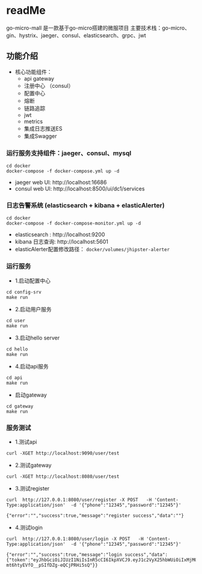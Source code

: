 # readMe
go-micro-mall 是一款基于go-micro搭建的微服项目
主要技术栈：go-micro、gin、hystrix、jaeger、consul、elasticsearch、grpc、jwt

## 功能介绍
- 核心功能组件：
    - api gateway
    - 注册中心 （consul）
    - 配置中心
    - 熔断
    - 链路追踪
    - jwt
    - metrics
    - 集成日志推送ES
    - 集成Swagger


### 运行服务支持组件：jaeger、consul、mysql
```
cd docker
docker-compose -f docker-compose.yml up -d
```
- jaeger web Ul: http://localhost:16686
- consul web Ul: http://localhost:8500/ui/dc1/services

### 日志告警系统 (elasticsearch + kibana + elasticAlerter)
```
cd docker
docker-compose -f docker-compose-monitor.yml up -d
```
- elasticsearch : http://localhost:9200
- kibana 日志查询: http://localhost:5601
- elasticAlerter配置修改路径： `docker/volumes/jhipster-alerter`

### 运行服务
- 1.启动配置中心
```
cd config-srv
make run
```
- 2.启动用户服务
```
cd user
make run
```
- 3.启动hello server
```
cd hello
make run
```
- 4.启动api服务
```
cd api
make run
```
- 启动gateway
```
cd gateway
make run
```

### 服务测试
-  1.测试api
```
curl -XGET http://localhost:9090/user/test
```
- 2.测试gateway
```
curl -XGET http://localhost:8080/user/test
```
-  3.测试register
```
curl  http://127.0.0.1:8080/user/register -X POST   -H 'Content-Type:application/json'  -d '{"phone":"12345","password":"12345"}'
```
```
{"error":"","success":true,"message":"register success","data":""}
```

- 4.测试login
```
curl  http://127.0.0.1:8080/user/login -X POST   -H 'Content-Type:application/json'  -d '{"phone":"12345","password":"12345"}'
```
```
{"error":"","success":true,"message":"login success","data":{"token":"eyJhbGciOiJIUzI1NiIsInR5cCI6IkpXVCJ9.eyJ1c2VyX25hbWUiOiIxMjM0NSIsImV4cCI6MTU4NTU2MjI5MCwiaWF0IjoxNTg1NDc1ODkwLCJpc3MiOiJnby5taWNyby5zcnYuYXV0aCJ9.GbFmfSXOGCm-mt6htyEVfO__pSIfDZg-eQCjPRHi5sQ"}}

```




